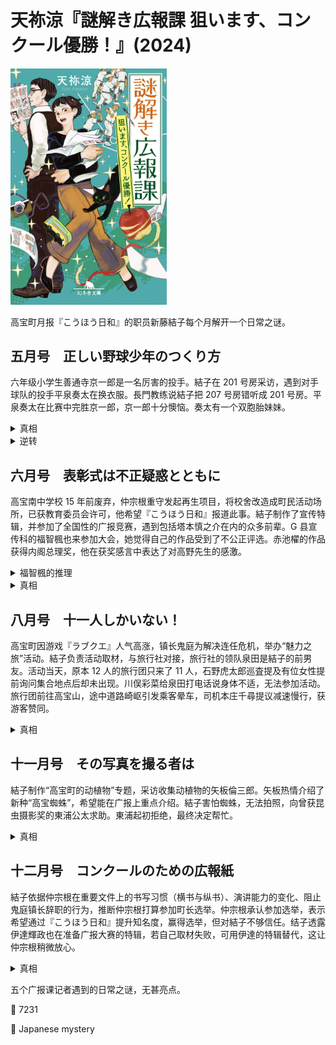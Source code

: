 # 天祢涼『謎解き広報課 狙います、コンクール優勝！』(2024)

<img src=images/2024_cover.jpg width=250/>

高宝町月报『こうほう日和』的职员新藤結子每个月解开一个日常之谜。

## 五月号　正しい野球少年のつくり方

六年级小学生善通寺京一郎是一名厉害的投手。結子在 201 号房采访，遇到对手球队的投手平泉奏太在换衣服。長門教练说結子把 207 号房错听成 201 号房。平泉奏太在比赛中完胜京一郎，京一郎十分懊恼。奏太有一个双胞胎妹妹。

<details><summary>真相</summary>
奏太胳膊受伤，投球的是奏太的双胞胎妹妹（伏线：她没有在更衣室换衣服）。
</details>

<details><summary>逆转</summary>
奏太为了让京一郎以为自己是妹妹冒充，和長門教练配合演戏（伏线：拒绝拍集体照）。
</details>

## 六月号　表彰式は不正疑惑とともに

高宝南中学校 15 年前废弃，仲宗根重守发起再生项目，将校舍改造成町民活动场所，已获教育委员会许可，他希望『こうほう日和』报道此事。結子制作了宣传特辑，并参加了全国性的广报竞赛，遇到包括塔本慎之介在内的众多前辈。G 县宣传科的福智楓也来参加大会，她觉得自己的作品受到了不公正评选。赤池櫂的作品获得内阁总理奖，他在获奖感言中表达了对高野先生的感激。

<details><summary>福智楓的推理</summary>
赤池绰号“タロー”，源自二战后的日本艺术家岡本太郎。赤池是总务大臣岡本修蔵的儿子。
</details>

<details><summary>真相</summary>
赤池的父亲是塔本慎之介。楓没有获奖是因为她制作的广报内容重复。
</details>

## 八月号　十一人しかいない！

高宝町因游戏『ラブクエ』人气高涨，镇长鬼庭为解决连任危机，举办“魅力之旅”活动。結子负责活动取材，与旅行社对接，旅行社的领队泉田是結子的前男友。活动当天，原本 12 人的旅行团只来了 11 人，石野虎太郎巡査提及有位女性提前询问集合地点后却未出现。川俣彩菜给泉田打电话说身体不适，无法参加活动。旅行团前往高宝山，途中道路崎岖引发乘客晕车，司机本庄千尋提议减速慢行，获游客赞同。

<details><summary>真相</summary>
司机不是本庄千尋，而是他的女朋友川俣彩菜。本庄身体不适，川俣代替他开车，还在泉田来电时因害怕暴露而将手机关机。
</details>

## 十一月号　その写真を撮る者は

結子制作“高宝町的动植物”专题，采访收集动植物的矢板倫三郎。矢板热情介绍了新种“高宝蜘蛛”，希望能在广报上重点介绍。結子害怕蜘蛛，无法拍照，向曾获昆虫摄影奖的東浦公太求助。東浦起初拒绝，最终决定帮忙。

<details><summary>真相</summary>
東浦拒绝是因为他也害怕蜘蛛。（伏线：東浦拍蜘蛛照片时要求一个人，让結子换荧光灯是因为旁边有蜘蛛。）
</details>

## 十二月号　コンクールのための広報紙

結子依据仲宗根在重要文件上的书写习惯（横书与纵书）、演讲能力的变化、阻止鬼庭镇长辞职的行为，推断仲宗根打算参加町长选举。仲宗根承认参加选举，表示希望通过『こうほう日和』提升知名度，赢得选举，但对結子不够信任。结子透露伊達輝政也在准备广报大赛的特辑，若自己取材失败，可用伊達的特辑替代，这让仲宗根稍微放心。

<details><summary>真相</summary>
仲宗根认为結子没想在高宝町定居，是个动机不纯的“外人”，所以不想她的作品在比赛中获奖。
</details>

五个广报课记者遇到的日常之谜，无甚亮点。

:link: 7231

:file_folder: Japanese mystery
